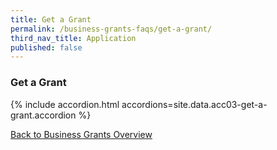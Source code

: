 ```yaml
---
title: Get a Grant
permalink: /business-grants-faqs/get-a-grant/
third_nav_title: Application
published: false
---
```


### Get a Grant

{% include accordion.html accordions=site.data.acc03-get-a-grant.accordion %}

[Back to Business Grants Overview](/business-grants-portal/)

